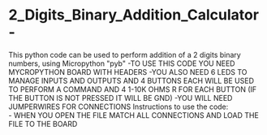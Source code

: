 # 2_Digits_Binary_Addition_Calculator-
This python code can be used to perform addition of a 2 digits binary numbers, using Micropython "pyb"
    -TO USE THIS CODE YOU NEED MYCROPYTHON BOARD WITH HEADERS
    -YOU ALSO NEED 6 LEDS TO MANAGE INPUTS AND OUTPUTS AND 4 BUTTONS EACH WILL BE USED TO PERFORM A COMMAND AND 4 1-10K OHMS R FOR EACH   BUTTON (IF THE BUTTON IS NOT PRESSED IT WILL BE GND)
    -YOU WILL NEED JUMPERWIRES FOR CONNECTIONS
Instructions to use the code:  
        - WHEN YOU OPEN THE FILE MATCH ALL CONNECTIONS AND LOAD THE FILE TO THE BOARD

